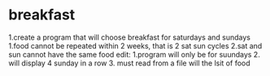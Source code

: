 # breakfast
1.create a program that will choose breakfast for saturdays and sundays
  1.food cannot be repeated within 2 weeks, that is 2 sat sun cycles
  2.sat and sun cannot have the same food
edit:
1.program will only be for suundays
2. will display 4 sunday in a row
3. must read from a file will the lsit of food
